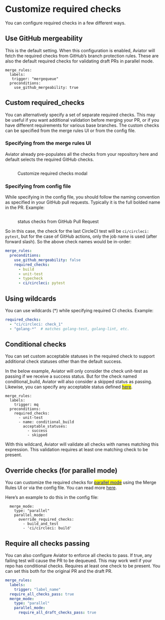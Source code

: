 # Customize required checks

You can configure required checks in a few different ways.

## Use GitHub mergeability

This is the default setting. When this configuration is enabled, Aviator will fetch the required checks from GitHub’s branch protection rules. These are also the default required checks for validating draft PRs in parallel mode.

```
merge_rules:
  labels:
   trigger: "mergequeue"
  preconditions:
    use_github_mergeability: true
```

## Custom required\_checks

You can alternatively specify a set of separate required checks. This may be useful if you want additional validation before merging your PR, or if you have different requirements for various base branches. The custom checks can be specified from the merge rules UI or from the config file.

### Specifying from the merge rules UI

Aviator already pre-populates all the checks from your repository here and default selects the required GitHub checks.

<figure><img src="../.gitbook/assets/Screen Shot 2022-12-29 at 9.14.58 AM.png" alt=""><figcaption><p>Customize required checks modal</p></figcaption></figure>

### Specifying from config file

While specifying in the config file, you should follow the naming convention as specified in your GitHub pull requests. Typically it is the full bolded name in the PR. Example:

<figure><img src="../.gitbook/assets/Screen Shot 2023-04-17 at 9.52.06 AM.png" alt=""><figcaption><p>status checks from GitHub Pull Request</p></figcaption></figure>

So in this case, the check for the last CircleCI test will be `ci/circleci: pytest`, but for the case of GitHub actions, only the job name is used (after forward slash). So the above check names would be in-order:

```yaml
merge_rules:
  preconditions:
    use_github_mergeability: false
    required_checks:
      - build
      - unit-test
      - typecheck
      - ci/circleci: pytest
```

## Using wildcards

You can use wildcards (\*) while specifying required CI checks. Example:

```yaml
required_checks:     
  - "ci/circleci: check_1"
  - "golang-*"  # matches golang-test, golang-lint, etc.
```

## Conditional checks

You can set custom acceptable statuses in the required check to support additional check statuses other than the default success.

In the below example, Aviator will only consider the check unit-test as passing if we receive a success status. But for the check named conditional\_build, Aviator will also consider a skipped status as passing. Likewise, you can specify any acceptable status defined [<mark style="color:blue;">here</mark>](https://docs.github.com/en/rest/checks/runs#get-a-check-run).

```
merge_rules:
  labels:
    trigger: mq
  preconditions:
    required_checks:
      - unit-test
      - name: conditional_build
        acceptable_statuses:
          - success
          - skipped
```

With this wildcard, Aviator will validate all checks with names matching this expression. This validation requires at least one matching check to be present.

## Override checks (for parallel mode)

You can customize the required checks for [<mark style="color:blue;">parallel mode</mark>](concepts/parallel-mode/) using the Merge Rules UI or via the config file. You can read more [here](concepts/parallel-mode/#separate-ci-validations-for-draft-pr).

Here’s an example to do this in the config file:

```
  merge_mode:
    type: "parallel"
    parallel_mode:
      override_required_checks:
        - build_and_test
        - 'ci/circleci: build'
```

## Require all checks passing

You can also configure Aviator to enforce all checks to pass. If true, any failing test will cause the PR to be dequeued. This may work well if your repo has conditional checks. Requires at least one check to be present. You can set this both for the original PR and the draft PR.

```yaml
merge_rules:
  labels:
    trigger: "label_name"
  require_all_checks_pass: true
  merge_mode:
    type: "parallel"
    parallel_mode:
      require_all_draft_checks_pass: true

```
